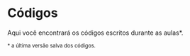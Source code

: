 # Códigos

Aqui você encontrará os códigos escritos durante as aulas*.

<sub>* a última versão salva dos códigos.</sub>
